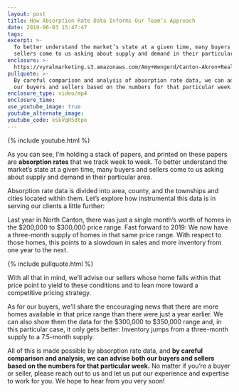 ```yaml
---
layout: post
title: How Absorption Rate Data Informs Our Team’s Approach
date: 2019-06-03 15:47:47
tags:
excerpt: >-
  To better understand the market’s state at a given time, many buyers and
  sellers come to us asking about supply and demand in their particular area.
enclosure: >-
  https://vyralmarketing.s3.amazonaws.com/Amy+Wengerd/Canton-Akron+Real+Estate+Agent-+How+We+Use+Absorption+Rate+Data+to+Help+You+Buy+or+Sell+Effectively.mp4
pullquote: >-
  By careful comparison and analysis of absorption rate data, we can advise both
  our buyers and sellers based on the numbers for that particular week.
enclosure_type: video/mp4
enclosure_time:
use_youtube_image: true
youtube_alternate_image:
youtube_code: kSkVqH5dtpo
---
```


{% include youtube.html %}

As you can see, I’m holding a stack of papers, and printed on these papers are **absorption rates** that we track week to week. To better understand the market’s state at a given time, many buyers and sellers come to us asking about supply and demand in their particular area.&nbsp;

Absorption rate data is divided into area, county, and the townships and cities located within them. Let’s explore how instrumental this data is in serving our clients a little further:&nbsp;

Last year in North Canton, there was just a single month’s worth of homes in the $200,000 to $300,000 price range. Fast forward to 2019: We now have a three-month supply of homes in that same price range. With respect to those homes, this points to a slowdown in sales and more inventory from one year to the next. &nbsp;

{% include pullquote.html %}

With all that in mind, we’ll advise our sellers whose home falls within that price point to yield to these conditions and to lean more toward a competitive pricing strategy.

As for our buyers, we'll share the encouraging news that there are more homes available in that price range than there were just a year earlier. We can also show them the data for the $300,000 to $350,000 range and, in this particular case, it only gets better: Inventory jumps from a three-month supply to a 7.5-month supply.&nbsp;

All of this is made possible by absorption rate data, and **by careful comparison and analysis, we can advise both our buyers and sellers based on the numbers for that particular week.** No matter if you’re a buyer or seller, please reach out to us and let us put our experience and expertise to work for you. We hope to hear from you very soon\! &nbsp;